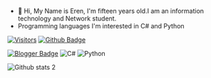 - 👋 Hi, My Name is Eren, I'm fifteen years old.I am an information technology and Network student.
- Programming languages I'm interested in C# and Python

[![Visitors](https://api.visitorbadge.io/api/visitors?path=ErntiLo&labelColor=%23000000&countColor=%23ba68c8)](https://visitorbadge.io/status?path=ErntiLo)
[![Github Badge](https://img.shields.io/badge/-Github-000?style=quare&labelColor=000&logo=Github&logoColor=white&link=link)](https://github.com/ErntiLo) 

[![Blogger Badge](https://img.shields.io/badge/-Blogger-FF9800?style=flat-quare&labelColor=FF9800&logo=Blogger&logoColor=white&link=link)](https://erntilo.blogspot.com/)
![C#](https://img.shields.io/badge/c%23-%23239120.svg?style=for-the-badge&logo=c-sharp&logoColor=white)
![Python](https://img.shields.io/badge/python-3670A0?style=for-the-badge&logo=python&logoColor=ffdd54)






![Github stats 2](https://github-readme-stats.vercel.app/api?username=ErntiLo&show_icons=true&theme=radical)


